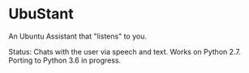 # UbuStant
An Ubuntu Assistant that "listens" to you.

Status:
Chats with the user via speech and text. Works on Python 2.7. Porting to Python 3.6 in progress.

